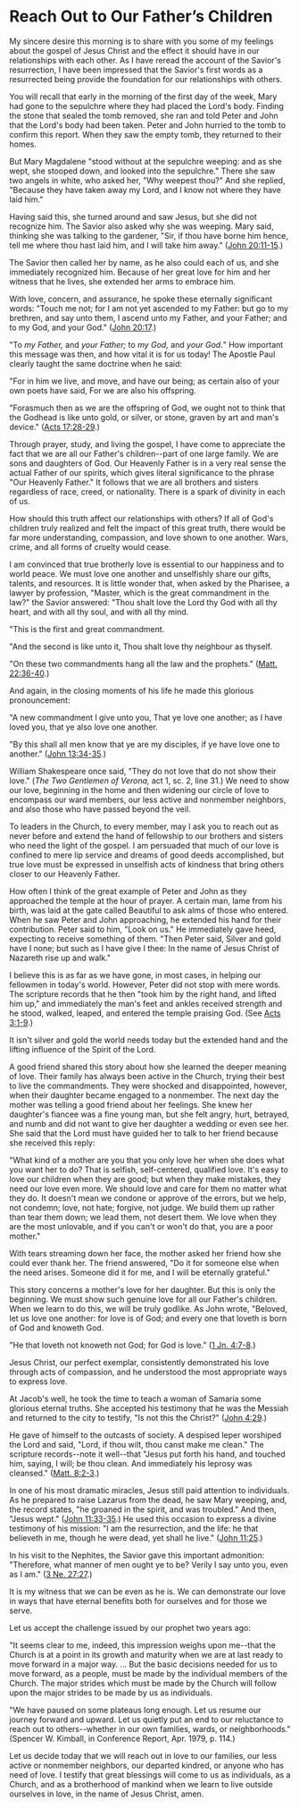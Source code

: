 # Reach Out to Our Father’s Children

My sincere desire this morning is to share with you some of my feelings about
the gospel of Jesus Christ and the effect it should have in our relationships
with each other. As I have reread the account of the Savior's resurrection, I
have been impressed that the Savior's first words as a resurrected being
provide the foundation for our relationships with others.

You will recall that early in the morning of the first day of the week, Mary
had gone to the sepulchre where they had placed the Lord's body. Finding the
stone that sealed the tomb removed, she ran and told Peter and John that the
Lord's body had been taken. Peter and John hurried to the tomb to confirm this
report. When they saw the empty tomb, they returned to their homes.

But Mary Magdalene "stood without at the sepulchre weeping: and as she wept,
she stooped down, and looked into the sepulchre." There she saw two angels in
white, who asked her, "Why weepest thou?" And she replied, "Because they have
taken away my Lord, and I know not where they have laid him."

Having said this, she turned around and saw Jesus, but she did not recognize
him. The Savior also asked why she was weeping. Mary said, thinking she was
talking to the gardener, "Sir, if thou have borne him hence, tell me where
thou hast laid him, and I will take him away." ([John
20:11-15](https://www.lds.org/scriptures/nt/john/20.11-15?lang=eng#10).)

The Savior then called her by name, as he also could each of us, and she
immediately recognized him. Because of her great love for him and her witness
that he lives, she extended her arms to embrace him.

With love, concern, and assurance, he spoke these eternally significant words:
"Touch me not; for I am not yet ascended to my Father: but go to my brethren,
and say unto them, I ascend unto my Father, and your Father; and to my God,
and your God." ([John
20:17](https://www.lds.org/scriptures/nt/john/20.17?lang=eng#16).)

"To _my Father,_ and _your Father;_ to _my God,_ and _your God._" How
important this message was then, and how vital it is for us today! The Apostle
Paul clearly taught the same doctrine when he said:

"For in him we live, and move, and have our being; as certain also of your own
poets have said, For we are also his offspring.

"Forasmuch then as we are the offspring of God, we ought not to think that the
Godhead is like unto gold, or silver, or stone, graven by art and man's
device." ([Acts
17:28-29](https://www.lds.org/scriptures/nt/acts/17.28-29?lang=eng#27).)

Through prayer, study, and living the gospel, I have come to appreciate the
fact that we are all our Father's children--part of one large family. We are
sons and daughters of God. Our Heavenly Father is in a very real sense the
actual Father of our spirits, which gives literal significance to the phrase
"Our Heavenly Father." It follows that we are all brothers and sisters
regardless of race, creed, or nationality. There is a spark of divinity in
each of us.

How should this truth affect our relationships with others? If all of God's
children truly realized and felt the impact of this great truth, there would
be far more understanding, compassion, and love shown to one another. Wars,
crime, and all forms of cruelty would cease.

I am convinced that true brotherly love is essential to our happiness and to
world peace. We must love one another and unselfishly share our gifts,
talents, and resources. It is little wonder that, when asked by the Pharisee,
a lawyer by profession, "Master, which is the great commandment in the law?"
the Savior answered: "Thou shalt love the Lord thy God with all thy heart, and
with all thy soul, and with all thy mind.

"This is the first and great commandment.

"And the second is like unto it, Thou shalt love thy neighbour as thyself.

"On these two commandments hang all the law and the prophets." ([Matt.
22:36-40](https://www.lds.org/scriptures/nt/matt/22.36-40?lang=eng#35).)

And again, in the closing moments of his life he made this glorious
pronouncement:

"A new commandment I give unto you, That ye love one another; as I have loved
you, that ye also love one another.

"By this shall all men know that ye are my disciples, if ye have love one to
another." ([John
13:34-35](https://www.lds.org/scriptures/nt/john/13.34-35?lang=eng#33).)

William Shakespeare once said, "They do not love that do not show their love."
(_The Two Gentlemen of Verona,_ act 1, sc. 2, line 31.) We need to show our
love, beginning in the home and then widening our circle of love to encompass
our ward members, our less active and nonmember neighbors, and also those who
have passed beyond the veil.

To leaders in the Church, to every member, may I ask you to reach out as never
before and extend the hand of fellowship to our brothers and sisters who need
the light of the gospel. I am persuaded that much of our love is confined to
mere lip service and dreams of good deeds accomplished, but true love must be
expressed in unselfish acts of kindness that bring others closer to our
Heavenly Father.

How often I think of the great example of Peter and John as they approached
the temple at the hour of prayer. A certain man, lame from his birth, was laid
at the gate called Beautiful to ask alms of those who entered. When he saw
Peter and John approaching, he extended his hand for their contribution. Peter
said to him, "Look on us." He immediately gave heed, expecting to receive
something of them. "Then Peter said, Silver and gold have I none; but such as
I have give I thee: In the name of Jesus Christ of Nazareth rise up and walk."

I believe this is as far as we have gone, in most cases, in helping our
fellowmen in today's world. However, Peter did not stop with mere words. The
scripture records that he then "took him by the right hand, and lifted him
up," and immediately the man's feet and ankles received strength and he stood,
walked, leaped, and entered the temple praising God. (See [Acts
3:1-9](https://www.lds.org/scriptures/nt/acts/3.1-9?lang=eng#0).)

It isn't silver and gold the world needs today but the extended hand and the
lifting influence of the Spirit of the Lord.

A good friend shared this story about how she learned the deeper meaning of
love. Their family has always been active in the Church, trying their best to
live the commandments. They were shocked and disappointed, however, when their
daughter became engaged to a nonmember. The next day the mother was telling a
good friend about her feelings. She knew her daughter's fiancee was a fine
young man, but she felt angry, hurt, betrayed, and numb and did not want to
give her daughter a wedding or even see her. She said that the Lord must have
guided her to talk to her friend because she received this reply:

"What kind of a mother are you that you only love her when she does what you
want her to do? That is selfish, self-centered, qualified love. It's easy to
love our children when they are good; but when they make mistakes, they need
our love even more. We should love and care for them no matter what they do.
It doesn't mean we condone or approve of the errors, but we help, not condemn;
love, not hate; forgive, not judge. We build them up rather than tear them
down; we lead them, not desert them. We love when they are the most unlovable,
and if you can't or won't do that, you are a poor mother."

With tears streaming down her face, the mother asked her friend how she could
ever thank her. The friend answered, "Do it for someone else when the need
arises. Someone did it for me, and I will be eternally grateful."

This story concerns a mother's love for her daughter. But this is only the
beginning. We must show such genuine love for all our Father's children. When
we learn to do this, we will be truly godlike. As John wrote, "Beloved, let us
love one another: for love is of God; and every one that loveth is born of God
and knoweth God.

"He that loveth not knoweth not God; for God is love." ([1 Jn.
4:7-8](https://www.lds.org/scriptures/nt/1-jn/4.7-8?lang=eng#6).)

Jesus Christ, our perfect exemplar, consistently demonstrated his love through
acts of compassion, and he understood the most appropriate ways to express
love.

At Jacob's well, he took the time to teach a woman of Samaria some glorious
eternal truths. She accepted his testimony that he was the Messiah and
returned to the city to testify, "Is not this the Christ?" ([John
4:29](https://www.lds.org/scriptures/nt/john/4.29?lang=eng#28).)

He gave of himself to the outcasts of society. A despised leper worshiped the
Lord and said, "Lord, if thou wilt, thou canst make me clean." The scripture
records--note it well--that "Jesus put forth his hand, and touched him,
saying, I will; be thou clean. And immediately his leprosy was cleansed."
([Matt. 8:2-3](https://www.lds.org/scriptures/nt/matt/8.2-3?lang=eng#1).)

In one of his most dramatic miracles, Jesus still paid attention to
individuals. As he prepared to raise Lazarus from the dead, he saw Mary
weeping, and, the record states, "he groaned in the spirit, and was troubled."
And then, "Jesus wept." ([John
11:33-35](https://www.lds.org/scriptures/nt/john/11.33-35?lang=eng#32).) He
used this occasion to express a divine testimony of his mission: "I am the
resurrection, and the life: he that believeth in me, though he were dead, yet
shall he live." ([John
11:25](https://www.lds.org/scriptures/nt/john/11.25?lang=eng#24).)

In his visit to the Nephites, the Savior gave this important admonition:
"Therefore, what manner of men ought ye to be? Verily I say unto you, even as
I am." ([3 Ne.
27:27](https://www.lds.org/scriptures/bofm/3-ne/27.27?lang=eng#26).)

It is my witness that we can be even as he is. We can demonstrate our love in
ways that have eternal benefits both for ourselves and for those we serve.

Let us accept the challenge issued by our prophet two years ago:

"It seems clear to me, indeed, this impression weighs upon me--that the Church
is at a point in its growth and maturity when we are at last ready to move
forward in a major way. ... But the basic decisions needed for us to move
forward, as a people, must be made by the individual members of the Church.
The major strides which must be made by the Church will follow upon the major
strides to be made by us as individuals.

"We have paused on some plateaus long enough. Let us resume our journey
forward and upward. Let us quietly put an end to our reluctance to reach out
to others--whether in our own families, wards, or neighborhoods." (Spencer W.
Kimball, in Conference Report, Apr. 1979, p. 114.)

Let us decide today that we will reach out in love to our families, our less
active or nonmember neighbors, our departed kindred, or anyone who has need of
love. I testify that great blessings will come to us as individuals, as a
Church, and as a brotherhood of mankind when we learn to live outside
ourselves in love, in the name of Jesus Christ, amen.

